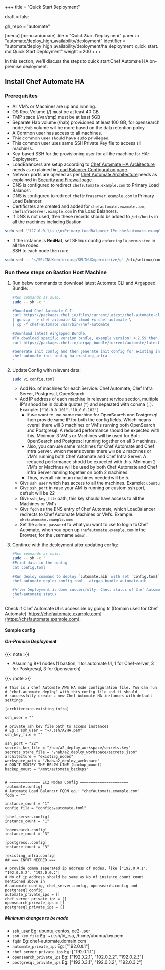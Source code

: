 +++
title = "Quick Start Deployment"

draft = false

gh_repo = "automate"

[menu]
  [menu.automate]
    title = "Quick Start Deployment"
    parent = "automate/deploy_high_availability/deployment"
    identifier = "automate/deploy_high_availability/deployment/ha_deployment_quick_start.md Quick Start Deployment"
    weight = 200
+++

In this section, we'll discuss the steps to quick start Chef Automate HA on-premise deployment.

## Install Chef Automate HA

### Prerequisites

-   All VM's or Machines are up and running.
-   OS Root Volume (/) must be at least 40 GB
-   TMP space (/var/tmp) must be at least 5GB
-   Separate Hab volume (/hab) provisioned at least 100 GB, for opensearch node `/hab` volume will be more based on the data retention policy.
-   A Common user has access to all machines.
-   This common user should have sudo privileges.
-   This common user uses same SSH Private Key file to access all machines.
-   Key-based SSH for the provisioning user for all the machine for HA-Deployment.
-   LoadBalancers are setup according to [Chef Automate HA Architecture](/automate/ha/) needs as explained in [Load Balancer Configuration page](/automate/loadbalancer_configuration/).
-   Network ports are opened as per [Chef Automate Architecture](/automate/ha/) needs as explained in [Security and Firewall page](/automate/ha_security_firewall/)
-   DNS is configured to redirect `chefautomate.example.com` to Primary Load Balancer.
-   DNS is configured to redirect `chefinfraserver.example.com` to Primary Load Balancer.
-   Certificates are created and added for `chefautomate.example.com`, `chefinfraserver.example.com` in the Load Balancers.
-   If DNS is not used, then these records should be added to `/etc/hosts` in all the machines including Bastion:

```bash
sudo sed '/127.0.0.1/a \\n<Primary_LoadBalancer_IP> chefautomate.example.com\n<Primary_LoadBalancer_IP> chefinfraserver.example.com\n' -i /etc/hosts
```

-   If the instance is **RedHat**, set SElinux config `enforcing` to `permissive` in all the nodes.\
    SSH to each node then run:

```bash
sudo sed -i 's/SELINUX=enforcing/SELINUX=permissive/g' /etc/selinux/config
```

### Run these steps on Bastion Host Machine

1. Run below commands to download latest Automate CLI and Airgapped Bundle:

    ```bash
    #Run commands as sudo.
    sudo -- sh -c "

    #Download Chef Automate CLI.
    curl https://packages.chef.io/files/current/latest/chef-automate-cli/chef-automate_linux_amd64.zip \
    | gunzip - > chef-automate && chmod +x chef-automate \
    | cp -f chef-automate /usr/bin/chef-automate

    #Download latest Airgapped Bundle.
    #To download specific version bundle, example version: 4.2.59 then replace latest.aib with 4.2.59.aib
    curl https://packages.chef.io/airgap_bundle/current/automate/latest.aib -o automate.aib

    #Generate init config and then generate init config for existing infra structure
    chef-automate init-config-ha existing_infra
    "
    ```

2. Update Config with relevant data:

    ```bash
    sudo vi config.toml
    ```

    - Add No. of machines for each Service: Chef Automate, Chef Infra Server, Postgresql, OpenSearch
    - Add IP address of each machine in relevant service section, multiple IP's shoud be in double quotes (`"`) and separated with comma (`,`). Example: `["10.0.0.101","10,0.0.102"]`
        - If we want to use same machine for OpenSearch and Postgresql then provide same IP for both the config fields. Which means overall there will 3 machines or VM's running both OpenSearch and Postgresql. A reduced performance should be expected with this. Minimum 3 VM's or Machines will be used for Both OpenSearch and Postgresql running together on all 3 machines.
        - Also, you can use same machines for Chef Automate and Chef Infra Server. Which means overall there will be 2 machines or VM's running both Chef Automate and Chef Infra Server. A reduced performance should be expected with this. Minimum 2 VM's or Machines will be used by both Chef Automate and Chef Infra Server running together on both 2 machines.
        - Thus, overall minimum machines needed will be 5.
    - Give `ssh_user` which has access to all the machines. Example: `ubuntu`
    - Give `ssh_port` in case your AMI is running on custom ssh port, default will be 22.
    - Give `ssh_key_file` path, this key should have access to all the Machines or VM's
    - Give `fqdn` as the DNS entry of Chef Automate, which LoadBalancer redirects to Chef Automate Machines or VM's. Example: `chefautomate.example.com`
    - Set the `admin_password` to what you want to use to login to Chef Automate, when you open up `chefautomate.example.com` in the Browser, for the username `admin`.

3. Continue with the deployment after updating config:

    ```bash
    #Run commands as sudo.
    sudo -- sh -c "
    #Print data in the config
    cat config.toml

    #Run deploy command to deploy `automate.aib` with set `config.toml`
    chef-automate deploy config.toml --airgap-bundle automate.aib

    #After Deployment is done successfully. Check status of Chef Automate HA services
    chef-automate status
    "
    ```

Check if Chef Automate UI is accessible by going to (Domain used for Chef Automate) [https://chefautomate.example.com](https://chefautomate.example.com).

#### Sample config

##### On-Premise Deployment

{{< note >}}

-   Assuming 8+1 nodes (1 bastion, 1 for automate UI, 1 for Chef-server, 3 for Postgresql, 3 for Opensearch)

{{< /note >}}

```config
# This is a Chef Automate AWS HA mode configuration file. You can run
# 'chef-automate deploy' with this config file and it should
# successfully create a new Chef Automate HA instances with default settings.

[architecture.existing_infra]

ssh_user = ""

# private ssh key file path to access instances
# Eg.: ssh_user = "~/.ssh/A2HA.pem"
ssh_key_file = ""

ssh_port = "22"
secrets_key_file = "/hab/a2_deploy_workspace/secrets.key"
secrets_store_file = "/hab/a2_deploy_workspace/secrets.json"
architecture = "existing_nodes"
workspace_path = "/hab/a2_deploy_workspace"
# DON'T MODIFY THE BELOW LINE (backup_mount)
backup_mount = "/mnt/automate_backups"


# ============== EC2 Nodes Config ======================
[automate.config]
# Automate Load Balancer FQDN eg.: "chefautomate.example.com"
fqdn = ""

instance_count = "1"
config_file = "configs/automate.toml"

[chef_server.config]
instance_count = "1"

[opensearch.config]
instance_count = "3"

[postgresql.config]
instance_count = "3"

[existing_infra.config]
## === INPUT NEEDED ===

# provide comma seperated ip address of nodes, like ["192.0.0.1", "192.0.0.2", "192.0.0.2"]
# No of ip address should be same as No of instance_count count mentioned above in
# automate.config, chef_server.config, opensearch.config and postgresql.config
automate_private_ips = []
chef_server_private_ips = []
opensearch_private_ips = []
postgresql_private_ips = []
```

##### Minimum changes to be made

-   `ssh_user` Eg: ubuntu, centos, ec2-user
-   `ssh_key_file` Eg: ~/.ssh/id_rsa, /home/ubuntu/key.pem
-   `fqdn` Eg: chef-automate.domain.com
-   `automate_private_ips` Eg: ["192.0.0.1"]
-   `chef_server_private_ips` Eg: ["192.0.1.1"]
-   `opensearch_private_ips` Eg: ["192.0.2.1", "192.0.2.2", "192.0.2.2"]
-   `postgresql_private_ips` Eg: ["192.0.3.1", "192.0.3.2", "192.0.3.2"]
